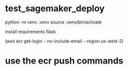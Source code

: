 # test_sagemaker_deploy

python -m venv .venv
source .venv/bin/activate

install requirements
flask

(aws ecr get-login --no-include-email --region us-west-2)

# use the ecr push commands

